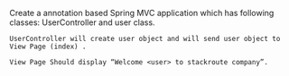 Create a annotation based Spring MVC application which has following classes: UserController and user class.

    UserController will create user object and will send user object to View Page (index) .

    View Page Should display “Welcome <user> to stackroute company”.
